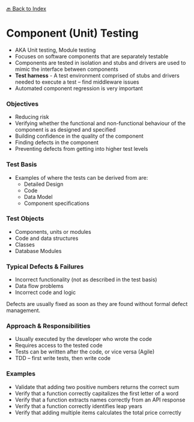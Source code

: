 [🔙 Back to Index](../index.md)

# Component (Unit) Testing

* AKA Unit testing, Module testing
* Focuses on software components that are separately testable
* Components are tested in isolation and stubs and drivers are used to mimic the interface between components
* **Test harness** - A test environment comprised of stubs and drivers needed to execute a test – find middleware issues
* Automated component regression is very important

### Objectives
* Reducing risk
* Verifying whether the functional and non-functional behaviour of the component is as designed and specified
* Building confidence in the quality of the component
* Finding defects in the component
* Preventing defects from getting into higher test levels

### Test Basis
* Examples of where the tests can be derived from are:
  * Detailed Design
  * Code
  * Data Model
  * Component specifications

### Test Objects
* Components, units or modules
* Code and data structures
* Classes
* Database Modules

### Typical Defects & Failures
* Incorrect functionality (not as described in the test basis)
* Data flow problems
* Incorrect code and logic

Defects are usually fixed as soon as they are found without formal defect management.

### Approach & Responsibilities
* Usually executed by the developer who wrote the code
* Requires access to the tested code
* Tests can be written after the code, or vice versa (Agile)
* TDD – first write tests, then write code

### Examples
* Validate that adding two positive numbers returns the correct sum
* Verify that a function correctly capitalizes the first letter of a word
* Verify that a function extracts names correctly from an API response
* Verify that a function correctly identifies leap years
* Verify that adding multiple items calculates the total price correctly